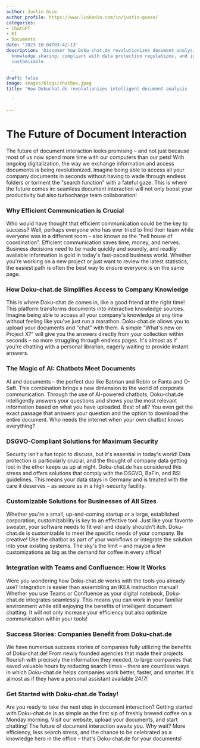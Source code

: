 ```yaml
---
author: Justin Güse
author_profile: https://www.linkedin.com/in/justin-guese/
categories:
- ChatGPT
- KI
- Documents
date: '2023-10-04T03:42:13'
description: 'Discover how Doku-chat.de revolutionizes document analysis: AI-powered
  knowledge sharing, compliant with data protection regulations, and individually
  customizable.

  '
draft: false
image: images/blogs/chatbox.jpeg
title: 'How Dokuchat.de revolutionizes intelligent document analysis

  '

---
```

# The Future of Document Interaction

The future of document interaction looks promising – and not just because most of us now spend more time with our computers than our pets! With ongoing digitalization, the way we exchange information and access documents is being revolutionized. Imagine being able to access all your company documents in seconds without having to wade through endless folders or torment the "search function" with a fateful gaze. This is where the future comes in: seamless document interaction will not only boost your productivity but also turbocharge team collaboration!

### Why Efficient Communication is Crucial

Who would have thought that efficient communication could be the key to success? Well, perhaps everyone who has ever tried to find their team while everyone was in a different room – also known as the "hell house of coordination". Efficient communication saves time, money, and nerves. Business decisions need to be made quickly and soundly, and readily available information is gold in today's fast-paced business world. Whether you're working on a new project or just want to review the latest statistics, the easiest path is often the best way to ensure everyone is on the same page.

### How Doku-chat.de Simplifies Access to Company Knowledge

This is where Doku-chat.de comes in, like a good friend at the right time! This platform transforms documents into interactive knowledge sources. Imagine being able to access all your company's knowledge at any time without feeling like you've just run a marathon. Doku-chat.de allows you to upload your documents and "chat" with them. A simple "What's new on Project X?" will give you the answers directly from your collection within seconds – no more struggling through endless pages. It's almost as if you're chatting with a personal librarian, eagerly waiting to provide instant answers.

### The Magic of AI: Chatbots Meet Documents

AI and documents – the perfect duo like Batman and Robin or Fanta and O-Saft. This combination brings a new dimension to the world of corporate communication. Through the use of AI-powered chatbots, Doku-chat.de intelligently answers your questions and shows you the most relevant information based on what you have uploaded. Best of all? You even get the exact passage that answers your question and the option to download the entire document. Who needs the internet when your own chatbot knows everything?

### DSGVO-Compliant Solutions for Maximum Security

Security isn't a fun topic to discuss, but it's essential in today's world! Data protection is particularly crucial, and the thought of company data getting lost in the ether keeps us up at night. Doku-chat.de has considered this stress and offers solutions that comply with the DSGVO, BaFin, and BSI guidelines. This means your data stays in Germany and is treated with the care it deserves – as secure as in a high-security facility.

### Customizable Solutions for Businesses of All Sizes

Whether you're a small, up-and-coming startup or a large, established corporation, customizability is key to an effective tool. Just like your favorite sweater, your software needs to fit well and ideally shouldn't itch. Doku-chat.de is customizable to meet the specific needs of your company. Be creative! Use the chatbot as part of your workflows or integrate the solution into your existing systems. The sky's the limit – and maybe a few customizations as big as the demand for coffee in every office!

### Integration with Teams and Confluence: How It Works

Were you wondering how Doku-chat.de works with the tools you already use? Integration is easier than assembling an IKEA instruction manual! Whether you use Teams or Confluence as your digital notebook, Doku-chat.de integrates seamlessly. This means you can work in your familiar environment while still enjoying the benefits of intelligent document chatting. It will not only increase your efficiency but also optimize communication within your tools!

### Success Stories: Companies Benefit from Doku-chat.de

We have numerous success stories of companies fully utilizing the benefits of Doku-chat.de! From newly founded agencies that made their projects flourish with precisely the information they needed, to large companies that saved valuable hours by reducing search times – there are countless ways in which Doku-chat.de helps companies work better, faster, and smarter. It's almost as if they have a personal assistant available 24/7!

### Get Started with Doku-chat.de Today!

Are you ready to take the next step in document interaction? Getting started with Doku-chat.de is as simple as the first sip of freshly brewed coffee on a Monday morning. Visit our website, upload your documents, and start chatting! The future of document interaction awaits you. Why wait? More efficiency, less search stress, and the chance to be celebrated as a knowledge hero in the office – that's Doku-chat.de for your documents!
